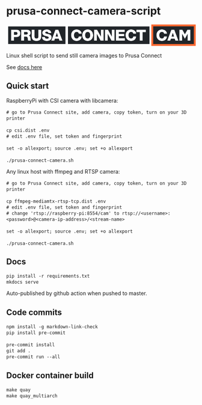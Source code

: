 # prusa-connect-camera-script

![prusa-connect-cam](docs/static/prusa-connect-cam.png)

Linux shell script to send still camera images to Prusa Connect

See [docs here](https://nvtkaszpir.github.io/prusa-connect-camera-script)

## Quick start

RaspberryPi with CSI camera with libcamera:

```shell
# go to Prusa Connect site, add camera, copy token, turn on your 3D printer

cp csi.dist .env
# edit .env file, set token and fingerprint

set -o allexport; source .env; set +o allexport

./prusa-connect-camera.sh

```

Any linux host with ffmpeg and RTSP camera:

```shell
# go to Prusa Connect site, add camera, copy token, turn on your 3D printer

cp ffmpeg-mediamtx-rtsp-tcp.dist .env
# edit .env file, set token and fingerprint
# change 'rtsp://raspberry-pi:8554/cam' to rtsp://<username>:<password>@<camera-ip-address>/<stream-name>

set -o allexport; source .env; set +o allexport

./prusa-connect-camera.sh

```

## Docs

```shell
pip install -r requirements.txt
mkdocs serve

```

Auto-published by github action when pushed to master.

## Code commits

```shell
npm install -g markdown-link-check
pip install pre-commit

pre-commit install
git add .
pre-commit run --all
```

## Docker container build

```shell
make quay
make quay_multiarch
```
